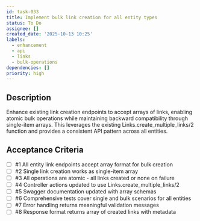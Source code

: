 ```yaml
---
id: task-033
title: Implement bulk link creation for all entity types
status: To Do
assignee: []
created_date: '2025-10-13 10:25'
labels:
  - enhancement
  - api
  - links
  - bulk-operations
dependencies: []
priority: high
---
```


## Description

<!-- SECTION:DESCRIPTION:BEGIN -->
Enhance existing link creation endpoints to accept arrays of links, enabling atomic bulk operations while maintaining backward compatibility through single-item arrays. This leverages the existing Links.create_multiple_links/2 function and provides a consistent API pattern across all entities.
<!-- SECTION:DESCRIPTION:END -->

## Acceptance Criteria
<!-- AC:BEGIN -->
- [ ] #1 All entity link endpoints accept array format for bulk creation
- [ ] #2 Single link creation works as single-item array
- [ ] #3 All operations are atomic - all links created or none on failure
- [ ] #4 Controller actions updated to use Links.create_multiple_links/2
- [ ] #5 Swagger documentation updated with array schemas
- [ ] #6 Comprehensive tests cover single and bulk scenarios for all entities
- [ ] #7 Error handling returns meaningful validation messages
- [ ] #8 Response format returns array of created links with metadata
<!-- AC:END -->
